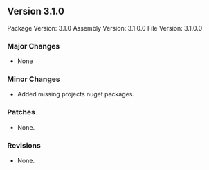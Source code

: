 Version 3.1.0
-----------------------
Package Version: 3.1.0
Assembly Version: 3.1.0.0
File Version: 3.1.0.0

### Major Changes
- None

### Minor Changes
- Added missing projects nuget packages.

### Patches
- None.

### Revisions
- None.
